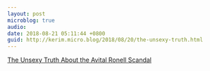 ```yaml
---
layout: post
microblog: true
audio: 
date: 2018-08-21 05:11:44 +0800
guid: http://kerim.micro.blog/2018/08/20/the-unsexy-truth.html
---
```

[The Unsexy Truth About the Avital Ronell Scandal](https://www.chronicle.com/article/The-Unsexy-Truth-About-the/244314)
